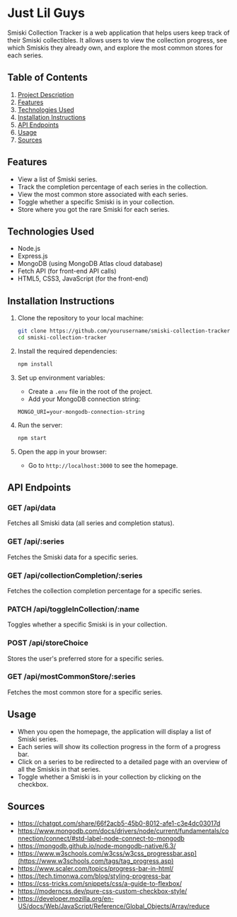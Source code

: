 # Just Lil Guys

Smiski Collection Tracker is a web application that helps users keep track of their Smiski collectibles. It allows users to view the collection progress, see which Smiskis they already own, and explore the most common stores for each series.

## Table of Contents
1. [Project Description](#project-description)
2. [Features](#features)
3. [Technologies Used](#technologies-used)
4. [Installation Instructions](#installation-instructions)
5. [API Endpoints](#api-endpoints)
6. [Usage](#usage)
7. [Sources](#sources)

## Features
- View a list of Smiski series.
- Track the completion percentage of each series in the collection.
- View the most common store associated with each series.
- Toggle whether a specific Smiski is in your collection.
- Store where you got the rare Smiski for each series.

## Technologies Used
- Node.js
- Express.js
- MongoDB (using MongoDB Atlas cloud database)
- Fetch API (for front-end API calls)
- HTML5, CSS3, JavaScript (for the front-end)

## Installation Instructions

1. Clone the repository to your local machine:
    ```bash
    git clone https://github.com/yourusername/smiski-collection-tracker.git
    cd smiski-collection-tracker
    ```

2. Install the required dependencies:
    ```bash
    npm install
    ```

3. Set up environment variables:
    - Create a `.env` file in the root of the project.
    - Add your MongoDB connection string:
    ```env
    MONGO_URI=your-mongodb-connection-string
    ```

4. Run the server:
    ```bash
    npm start
    ```

5. Open the app in your browser:
    - Go to `http://localhost:3000` to see the homepage.

## API Endpoints

### GET /api/data
Fetches all Smiski data (all series and completion status).

### GET /api/:series
Fetches the Smiski data for a specific series.

### GET /api/collectionCompletion/:series
Fetches the collection completion percentage for a specific series.

### PATCH /api/toggleInCollection/:name
Toggles whether a specific Smiski is in your collection.

### POST /api/storeChoice
Stores the user's preferred store for a specific series.

### GET /api/mostCommonStore/:series
Fetches the most common store for a specific series.

## Usage

- When you open the homepage, the application will display a list of Smiski series.
- Each series will show its collection progress in the form of a progress bar.
- Click on a series to be redirected to a detailed page with an overview of all the Smiskis in that series.
- Toggle whether a Smiski is in your collection by clicking on the checkbox.

## Sources 

- https://chatgpt.com/share/66f2acb5-45b0-8012-afe1-c3e4dc03017d
- https://www.mongodb.com/docs/drivers/node/current/fundamentals/connection/connect/#std-label-node-connect-to-mongodb
- https://mongodb.github.io/node-mongodb-native/6.3/
- https://www.w3schools.com/w3css/w3css_progressbar.asp](https://www.w3schools.com/tags/tag_progress.asp)
- https://www.scaler.com/topics/progress-bar-in-html/
- https://tech.timonwa.com/blog/styling-progress-bar
- https://css-tricks.com/snippets/css/a-guide-to-flexbox/
- https://moderncss.dev/pure-css-custom-checkbox-style/
- https://developer.mozilla.org/en-US/docs/Web/JavaScript/Reference/Global_Objects/Array/reduce




